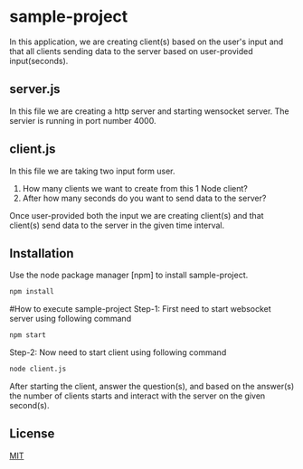 # sample-project

In this application, we are creating client(s) based on the user's input and that all clients sending data to the server based on user-provided input(seconds).

## server.js
In this file we are creating a http server and starting wensocket server.
The servier is running in port number 4000.

## client.js
In this file we are taking two input form user.
1. How many clients we want to create from this 1 Node client?
2. After how many seconds do you want to send data to the server?

Once user-provided both the input we are creating client(s) and that client(s) send data to the server in the given time interval.

## Installation

Use the node package manager [npm] to install sample-project.

```bash
npm install
```
#How to execute sample-project
Step-1: First need to start websocket server using following command
```bash
npm start
```
Step-2: Now need to start client using following command
```bash
node client.js
```
After starting the client,  answer the question(s), and based on the answer(s) the number of clients starts and interact with the server on the given second(s).

## License
[MIT](https://choosealicense.com/licenses/mit/)